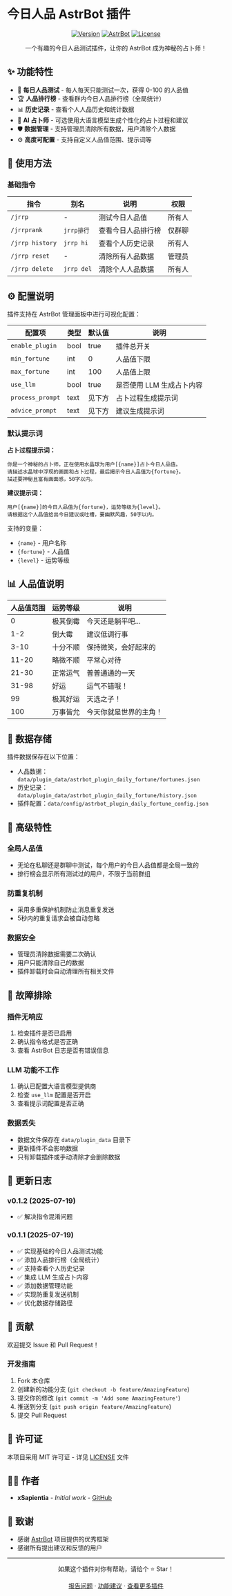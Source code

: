 # 今日人品 AstrBot 插件

<div align="center">

[![Version](https://img.shields.io/badge/version-0.1.1-blue.svg)](https://github.com/xSapientia/astrbot_plugin_daily_fortune)
[![AstrBot](https://img.shields.io/badge/AstrBot-%3E%3D3.4.0-green.svg)](https://github.com/Soulter/AstrBot)
[![License](https://img.shields.io/badge/license-MIT-yellow.svg)](LICENSE)

一个有趣的今日人品测试插件，让你的 AstrBot 成为神秘的占卜师！

</div>

## ✨ 功能特性

- 🎲 **每日人品测试** - 每人每天只能测试一次，获得 0-100 的人品值
- 🏆 **人品排行榜** - 查看群内今日人品排行榜（全局统计）
- 📊 **历史记录** - 查看个人人品历史和统计数据
- 🤖 **AI 占卜师** - 可选使用大语言模型生成个性化的占卜过程和建议
- 🛡️ **数据管理** - 支持管理员清除所有数据，用户清除个人数据
- ⚙️ **高度可配置** - 支持自定义人品值范围、提示词等

## 🎯 使用方法

### 基础指令

| 指令 | 别名 | 说明 | 权限 |
|------|------|------|------|
| `/jrrp` | - | 测试今日人品值 | 所有人 |
| `/jrrprank` | `jrrp排行` | 查看今日人品排行榜 | 仅群聊 |
| `/jrrp history` | `jrrp hi` | 查看个人历史记录 | 所有人 |
| `/jrrp reset` | - | 清除所有人品数据 | 管理员 |
| `/jrrp delete` | `jrrp del` | 清除个人人品数据 | 所有人 |

## ⚙️ 配置说明

插件支持在 AstrBot 管理面板中进行可视化配置：

| 配置项 | 类型 | 默认值 | 说明 |
|--------|------|--------|------|
| `enable_plugin` | bool | true | 插件总开关 |
| `min_fortune` | int | 0 | 人品值下限 |
| `max_fortune` | int | 100 | 人品值上限 |
| `use_llm` | bool | true | 是否使用 LLM 生成占卜内容 |
| `process_prompt` | text | 见下方 | 占卜过程生成提示词 |
| `advice_prompt` | text | 见下方 | 建议生成提示词 |

### 默认提示词

**占卜过程提示词：**
```
你是一个神秘的占卜师，正在使用水晶球为用户[{name}]占卜今日人品值。
请描述水晶球中浮现的画面和占卜过程，最后揭示今日人品值为{fortune}。
描述要神秘且富有画面感，50字以内。
```

**建议提示词：**
```
用户[{name}]的今日人品值为{fortune}，运势等级为{level}。
请根据这个人品值给出今日建议或吐槽，要幽默风趣，50字以内。
```

支持的变量：
- `{name}` - 用户名称
- `{fortune}` - 人品值
- `{level}` - 运势等级

## 📊 人品值说明

| 人品值范围 | 运势等级 | 说明 |
|------------|----------|------|
| 0 | 极其倒霉 | 今天还是躺平吧... |
| 1-2 | 倒大霉 | 建议低调行事 |
| 3-10 | 十分不顺 | 保持微笑，会好起来的 |
| 11-20 | 略微不顺 | 平常心对待 |
| 21-30 | 正常运气 | 普普通通的一天 |
| 31-98 | 好运 | 运气不错哦！ |
| 99 | 极其好运 | 天选之子！ |
| 100 | 万事皆允 | 今天你就是世界的主角！ |

## 💾 数据存储

插件数据保存在以下位置：
- 人品数据：`data/plugin_data/astrbot_plugin_daily_fortune/fortunes.json`
- 历史记录：`data/plugin_data/astrbot_plugin_daily_fortune/history.json`
- 插件配置：`data/config/astrbot_plugin_daily_fortune_config.json`

## 🔧 高级特性

### 全局人品值
- 无论在私聊还是群聊中测试，每个用户的今日人品值都是全局一致的
- 排行榜会显示所有测试过的用户，不限于当前群组

### 防重复机制
- 采用多重保护机制防止消息重复发送
- 5秒内的重复请求会被自动忽略

### 数据安全
- 管理员清除数据需要二次确认
- 用户只能清除自己的数据
- 插件卸载时会自动清理所有相关文件

## 🐛 故障排除

### 插件无响应
1. 检查插件是否已启用
2. 确认指令格式是否正确
3. 查看 AstrBot 日志是否有错误信息

### LLM 功能不工作
1. 确认已配置大语言模型提供商
2. 检查 `use_llm` 配置是否开启
3. 查看提示词配置是否正确

### 数据丢失
- 数据文件保存在 `data/plugin_data` 目录下
- 更新插件不会影响数据
- 只有卸载插件或手动清除才会删除数据

## 📝 更新日志

### v0.1.2 (2025-07-19)
- ✅ 解决指令混淆问题

### v0.1.1 (2025-07-19)
- ✅ 实现基础的今日人品测试功能
- ✅ 添加人品排行榜（全局统计）
- ✅ 支持查看个人历史记录
- ✅ 集成 LLM 生成占卜内容
- ✅ 添加数据管理功能
- ✅ 实现防重复发送机制
- ✅ 优化数据存储路径

## 🤝 贡献

欢迎提交 Issue 和 Pull Request！

### 开发指南

1. Fork 本仓库
2. 创建新的功能分支 (`git checkout -b feature/AmazingFeature`)
3. 提交你的修改 (`git commit -m 'Add some AmazingFeature'`)
4. 推送到分支 (`git push origin feature/AmazingFeature`)
5. 提交 Pull Request

## 📄 许可证

本项目采用 MIT 许可证 - 详见 [LICENSE](LICENSE) 文件

## 👨‍💻 作者

- **xSapientia** - *Initial work* - [GitHub](https://github.com/xSapientia)

## 🙏 致谢

- 感谢 [AstrBot](https://github.com/Soulter/AstrBot) 项目提供的优秀框架
- 感谢所有提出建议和反馈的用户

---

<div align="center">

如果这个插件对你有帮助，请给个 ⭐ Star！

[报告问题](https://github.com/xSapientia/astrbot_plugin_daily_fortune/issues) · [功能建议](https://github.com/xSapientia/astrbot_plugin_daily_fortune/issues) · [查看更多插件](https://github.com/xSapientia)

</div>
